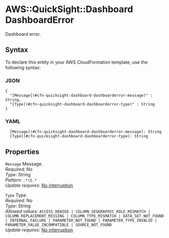 # AWS::QuickSight::Dashboard DashboardError<a name="aws-properties-quicksight-dashboard-dashboarderror"></a>

Dashboard error\.

## Syntax<a name="aws-properties-quicksight-dashboard-dashboarderror-syntax"></a>

To declare this entity in your AWS CloudFormation template, use the following syntax:

### JSON<a name="aws-properties-quicksight-dashboard-dashboarderror-syntax.json"></a>

```
{
  "[Message](#cfn-quicksight-dashboard-dashboarderror-message)" : String,
  "[Type](#cfn-quicksight-dashboard-dashboarderror-type)" : String
}
```

### YAML<a name="aws-properties-quicksight-dashboard-dashboarderror-syntax.yaml"></a>

```
  [Message](#cfn-quicksight-dashboard-dashboarderror-message): String
  [Type](#cfn-quicksight-dashboard-dashboarderror-type): String
```

## Properties<a name="aws-properties-quicksight-dashboard-dashboarderror-properties"></a>

`Message`  <a name="cfn-quicksight-dashboard-dashboarderror-message"></a>
Message\.  
*Required*: No  
*Type*: String  
*Pattern*: `.*\S.*`  
*Update requires*: [No interruption](https://docs.aws.amazon.com/AWSCloudFormation/latest/UserGuide/using-cfn-updating-stacks-update-behaviors.html#update-no-interrupt)

`Type`  <a name="cfn-quicksight-dashboard-dashboarderror-type"></a>
Type\.  
*Required*: No  
*Type*: String  
*Allowed values*: `ACCESS_DENIED | COLUMN_GEOGRAPHIC_ROLE_MISMATCH | COLUMN_REPLACEMENT_MISSING | COLUMN_TYPE_MISMATCH | DATA_SET_NOT_FOUND | INTERNAL_FAILURE | PARAMETER_NOT_FOUND | PARAMETER_TYPE_INVALID | PARAMETER_VALUE_INCOMPATIBLE | SOURCE_NOT_FOUND`  
*Update requires*: [No interruption](https://docs.aws.amazon.com/AWSCloudFormation/latest/UserGuide/using-cfn-updating-stacks-update-behaviors.html#update-no-interrupt)